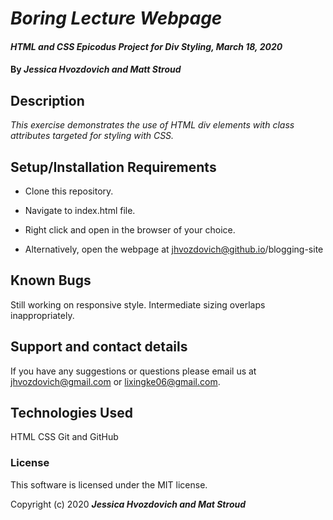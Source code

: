 # _Boring Lecture Webpage_

#### _HTML and CSS Epicodus Project for Div Styling, March 18, 2020_

#### By _**Jessica Hvozdovich and Matt Stroud**_

## Description

_This exercise demonstrates the use of HTML div elements with class attributes targeted for styling with CSS._

## Setup/Installation Requirements

* Clone this repository.
* Navigate to index.html file.
* Right click and open in the browser of your choice.

* Alternatively, open the webpage at jhvozdovich@github.io/blogging-site


## Known Bugs

Still working on responsive style. Intermediate sizing overlaps inappropriately.

## Support and contact details

If you have any suggestions or questions please email us at jhvozdovich@gmail.com or lixingke06@gmail.com.

## Technologies Used

HTML
CSS
Git and GitHub

### License

This software is licensed under the MIT license.

Copyright (c) 2020 **_Jessica Hvozdovich and Mat Stroud_**